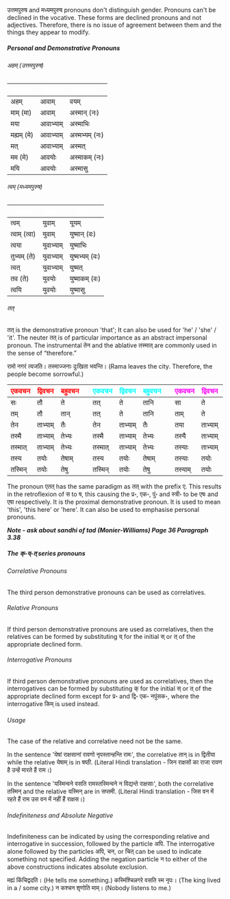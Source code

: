 उत्तमपुरुष and मध्यमपुरुष pronouns don't distinguish gender. Pronouns can't be declined in the vocative. These forms are declined pronouns and not adjectives. Therefore, there is no issue of agreement between them and the things they appear to modify.

##### Personal and Demonstrative Pronouns
###### अहम् (उत्तमपुरुष)

| <font style="color:white">एकवचन</font> | <font style="color:white">द्विवचन</font> | <font style="color:white">बहुवचन</font> |
| ---- | ---- | ---- |
| अहम् | आवाम् | वयम् |
| माम् (मा) | आवाम् | अस्मान् (नः) |
| मया | आवाभ्याम् | अस्माभिः |
| मह्यम् (मे) | आवाभ्याम् | अस्मभ्यम् (नः) |
| मत् | आवाभ्याम् | अस्मत् |
| मम (मे) | आवयोः | अस्माकम् (नः) |
| मयि | आवयोः | अस्मासु |

###### त्वम् (मध्यमपुरुष)

| <font style="color:white">एकवचन</font> | <font style="color:white">द्विवचन</font> | <font style="color:white">बहुवचन</font> |
| ---- | ---- | ---- |
| त्वम् | युवाम् | यूयम् |
| त्वाम् (त्वा) | युवाम् | युष्मान् (वः) |
| त्वया | युवाभ्याम् | युष्माभिः |
| तुभ्यम् (ते) | युवाभ्याम् | युष्मभ्यम् (वः) |
| त्वत् | युवाभ्याम् | युष्मत् |
| तव (ते) | युवयोः | युष्माकम् (वः) |
| त्वयि | युवयोः | युष्मासु |

###### तत्
तत् is the demonstrative pronoun 'that'; It can also be used for 'he' / 'she' / 'it'. The neuter तत्‌ is of particular importance as an abstract impersonal pronoun. The instrumental तेन and the ablative तस्मात्‌ are commonly used in the sense of “therefore.”

रामो नगरं त्यजति। तस्माज्जनाः दुःखिता भवन्ति। (Rama leaves the city. Therefore, the people become sorrowful.)

| <font style="color:red">एकवचन</font> | <font style="color:red">द्विवचन</font> | <font style="color:red">बहुवचन</font> |  | <font style="color:cyan">एकवचन</font> | <font style="color:cyan">द्विवचन</font> | <font style="color:cyan">बहुवचन</font> |  | <font style="color:magenta">एकवचन</font> | <font style="color:magenta">द्विवचन</font> | <font style="color:magenta">बहुवचन</font> |
| ---- | ---- | ---- | ---- | ---- | ---- | ---- | ---- | ---- | ---- | ---- |
| सः | तौ | ते |  | तत् | ते | तानि |  | सा | ते | ताः |
| तम् | तौ | तान् |  | तत् | ते | तानि |  | ताम् | ते | ताः |
| तेन | ताभ्याम् | तैः |  | तेन | ताभ्याम् | तैः |  | तया | ताभ्याम् | ताभिः |
| तस्मै | ताभ्याम् | तेभ्यः |  | तस्मै | ताभ्याम् | तेभ्यः |  | तस्यै | ताभ्याम् | ताभ्यः |
| तस्मात् | ताभ्याम् | तेभ्यः |  | तस्मात् | ताभ्याम् | तेभ्यः |  | तस्याः | ताभ्याम् | ताभ्यः |
| तस्य | तयोः | तेषाम् |  | तस्य | तयोः | तेषाम् |  | तस्याः | तयोः | तासाम् |
| तस्मिन् | तयोः | तेषु |  | तस्मिन् | तयोः | तेषु |  | तस्याम् | तयोः | तासु |

The pronoun एतत् has the same paradigm as तत् with the prefix ए. This results in the retroflexion of स to ष, this causing the प्र॰, एक॰, पुं॰ and स्त्री॰ to be एषः and एषा respectively. It is the proximal demonstrative pronoun. It is used to mean 'this', 'this here' or 'here'. It can also be used to emphasise personal pronouns.

***Note - ask about sandhi of tad (Monier-Williams) Page 36 Paragraph 3.38***

##### The क्-य्-त् series pronouns 
###### Correlative Pronouns
The third person demonstrative pronouns can be used as correlatives.

###### Relative Pronouns
If third person demonstrative pronouns are used as correlatives, then the relatives can be formed by substituting य् for the initial स् or त् of the appropriate declined form. 

###### Interrogative Pronouns
If third person demonstrative pronouns are used as correlatives, then the interrogatives can be formed by substituting क् for the initial स् or त् of the appropriate declined form except for प्र॰ and द्वि॰ एक॰ नपुंसक॰, where the interrogative किम् is used instead.

###### Usage
The case of the relative and correlative need not be the same.

In the sentence 'येषां राक्षसानां रावणो नृपस्तान्हन्ति रामः', the correlative तान् is in द्वितीया while the relative येषाम् is in षष्ठी. 
(Literal Hindi translation - जिन राक्षसों का राजा रावण है उन्हें मारते हैं राम।)

In the sentence 'यस्मिन्वने वसति रामस्तस्मिन्वने न विद्यन्ते राक्षसाः', both the correlative तस्मिन् and the relative यस्मिन् are in सप्तमी.
(Literal Hindi translation - जिस वन में रहते हैं राम उस वन में नहीं हैं राक्षस।)

###### Indefiniteness and Absolute Negative
Indefiniteness can be indicated by using the corresponding relative and interrogative in succession, followed by the particle अपि.
The interrogative alone followed by the particles अपि, चन, or चित् can be used to indicate something not specified.
Adding the negation particle न to either of the above constructions indicates absolute exclusion.

मह्यं किंचिद्वदति। (He tells me something.)
कस्मिंश्चिन्नगरे वसति स्म नृपः। (The king lived in a / some city.)
न कश्चन शृणोति माम्। (Nobody listens to me.)

